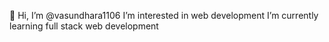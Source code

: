  👋 Hi, I’m @vasundhara1106
  I’m interested in web development
  I’m currently learning full stack web development 
